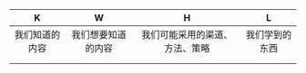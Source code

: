|       K        |         W          |               H                |       L        |
| :------------: | :----------------: | :----------------------------: | :------------: |
| 我们知道的内容 | 我们想要知道的内容 | 我们可能采用的渠道、方法、策略 | 我们学到的东西 |
|                |                    |                                |                |
|                |                    |                                |                |

